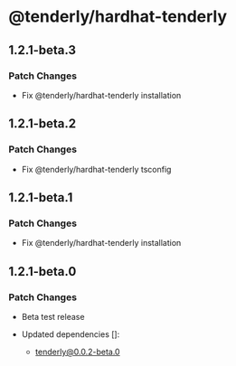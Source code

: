 # @tenderly/hardhat-tenderly

## 1.2.1-beta.3

### Patch Changes

- Fix @tenderly/hardhat-tenderly installation

## 1.2.1-beta.2

### Patch Changes

- Fix @tenderly/hardhat-tenderly tsconfig

## 1.2.1-beta.1

### Patch Changes

- Fix @tenderly/hardhat-tenderly installation

## 1.2.1-beta.0

### Patch Changes

- Beta test release

- Updated dependencies []:
  - tenderly@0.0.2-beta.0
